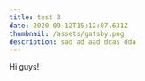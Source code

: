 ```yaml
---
title: test 3
date: 2020-09-12T15:12:07.631Z
thumbnail: /assets/gatsby.png
description: sad ad aad ddas dda
---
```

Hi guys!